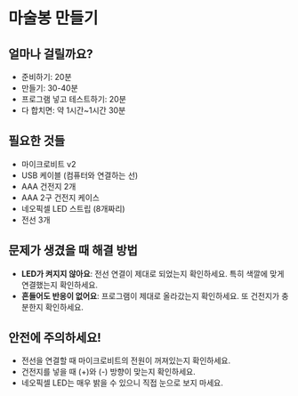 # 마술봉 만들기

## 얼마나 걸릴까요?
- 준비하기: 20분
- 만들기: 30-40분
- 프로그램 넣고 테스트하기: 20분
- 다 합치면: 약 1시간~1시간 30분

## 필요한 것들
- 마이크로비트 v2  
- USB 케이블 (컴퓨터와 연결하는 선)
- AAA 건전지 2개 
- AAA 2구 건전지 케이스 
- 네오픽셀 LED 스트립 (8개짜리)
- 전선 3개

## 문제가 생겼을 때 해결 방법

- **LED가 켜지지 않아요**: 전선 연결이 제대로 되었는지 확인하세요. 특히 색깔에 맞게 연결했는지 확인하세요.
- **흔들어도 반응이 없어요**: 프로그램이 제대로 올라갔는지 확인하세요. 또 건전지가 충분한지 확인하세요.

## 안전에 주의하세요!

- 전선을 연결할 때 마이크로비트의 전원이 꺼져있는지 확인하세요.
- 건전지를 넣을 때 (+)와 (-) 방향이 맞는지 확인하세요.
- 네오픽셀 LED는 매우 밝을 수 있으니 직접 눈으로 보지 마세요.
